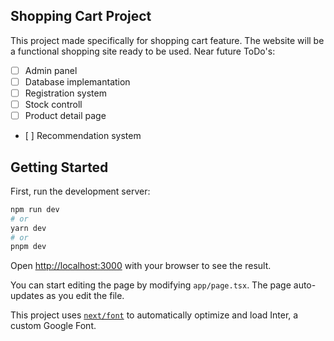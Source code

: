 ## Shopping Cart Project
This project made specifically for shopping cart feature. The website will be a functional shopping site ready to be used.
Near future ToDo's:
- [ ] Admin panel
- [ ] Database implemantation
- [ ] Registration system
- [ ] Stock controll
- [ ] Product detail page
- [ ] Recommendation system
## Getting Started

First, run the development server:

```bash
npm run dev
# or
yarn dev
# or
pnpm dev
```

Open [http://localhost:3000](http://localhost:3000) with your browser to see the result.

You can start editing the page by modifying `app/page.tsx`. The page auto-updates as you edit the file.

This project uses [`next/font`](https://nextjs.org/docs/basic-features/font-optimization) to automatically optimize and load Inter, a custom Google Font.


